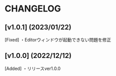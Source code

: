 # CHANGELOG
## [v1.0.1] (2023/01/22)
[Fixed]
・Editorウィンドウが起動できない問題を修正

## [v1.0.0] (2022/12/12)
[Added]
・リリースver1.0.0